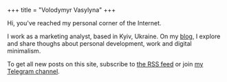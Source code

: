 +++
title = "Volodymyr Vasylyna"
+++

Hi, you've reached my personal corner of the Internet.

I work as a marketing analyst, based in Kyiv, Ukraine. On my [blog](/blog/), I explore and share thoughs about personal development, work and digital minimalism.

To get all new posts on this site, subscribe to [the RSS feed](/blog/rss/) or join [my Telegram channel](https://t.me/vovavasylynablog).